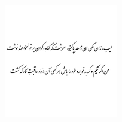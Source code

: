 <img src="https://raw.githubusercontent.com/moeinmiadi/moeinmiadi/main/Hafez_Shirazi.png" width="300">
